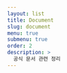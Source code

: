 ```yaml
---
layout: list
title: Document
slug: document
menu: true
submenu: true
order: 2
description: >
  공식 문서 관련 정리
---
```

